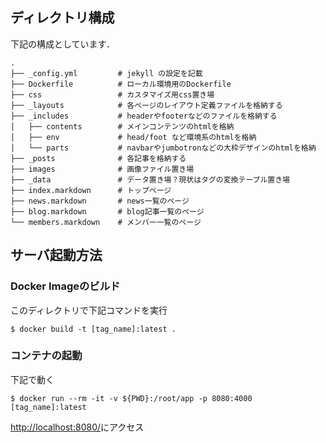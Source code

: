 ## ディレクトリ構成
下記の構成としています．

```
.
├── _config.yml         # jekyll の設定を記載
├── Dockerfile          # ローカル環境用のDockerfile
├── css                 # カスタマイズ用css置き場
├── _layouts            # 各ページのレイアウト定義ファイルを格納する
├── _includes           # headerやfooterなどのファイルを格納する
│   ├── contents        # メインコンテンツのhtmlを格納
│   ├── env             # head/foot など環境系のhtmlを格納
│   └── parts           # navbarやjumbotronなどの大枠デザインのhtmlを格納
├── _posts              # 各記事を格納する
├── images              # 画像ファイル置き場
├── _data               # データ置き場？現状はタグの変換テーブル置き場
├── index.markdown      # トップページ
├── news.markdown       # news一覧のページ
├── blog.markdown       # blog記事一覧のページ
└── members.markdown    # メンバー一覧のページ
```

## サーバ起動方法

### Docker Imageのビルド
このディレクトリで下記コマンドを実行
```
$ docker build -t [tag_name]:latest .
```

### コンテナの起動
下記で動く
```
$ docker run --rm -it -v ${PWD}:/root/app -p 8080:4000 [tag_name]:latest
```
[http://localhost:8080/](http://localhost:8080/)にアクセス
